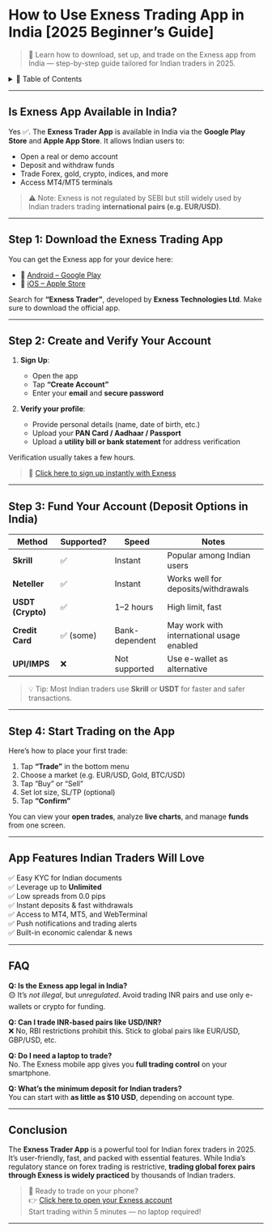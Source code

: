 # How to Use Exness Trading App in India [2025 Beginner’s Guide]

> 📱 Learn how to download, set up, and trade on the Exness app from India — step-by-step guide tailored for Indian traders in 2025.

<details>
<summary>📌 Table of Contents</summary>

- [Is Exness App Available in India?](#is-exness-app-available-in-india)
- [Step 1: Download the Exness Trading App](#step-1-download-the-exness-trading-app)
- [Step 2: Create and Verify Your Account](#step-2-create-and-verify-your-account)
- [Step 3: Fund Your Account (Deposit Options in India)](#step-3-fund-your-account-deposit-options-in-india)
- [Step 4: Start Trading on the App](#step-4-start-trading-on-the-app)
- [App Features Indian Traders Will Love](#app-features-indian-traders-will-love)
- [FAQ](#faq)
- [Conclusion](#conclusion)

</details>

---

## Is Exness App Available in India?

Yes ✅. The **Exness Trader App** is available in India via the **Google Play Store** and **Apple App Store**. It allows Indian users to:

- Open a real or demo account
- Deposit and withdraw funds
- Trade Forex, gold, crypto, indices, and more
- Access MT4/MT5 terminals

> ⚠️ Note: Exness is not regulated by SEBI but still widely used by Indian traders trading **international pairs (e.g. EUR/USD)**.

---

## Step 1: Download the Exness Trading App

You can get the Exness app for your device here:

- 📲 [Android – Google Play](https://play.google.com/store)
- 📲 [iOS – Apple Store](https://apps.apple.com)

Search for **“Exness Trader”**, developed by **Exness Technologies Ltd**. Make sure to download the official app.

---

## Step 2: Create and Verify Your Account

1. **Sign Up**:  
   - Open the app  
   - Tap **“Create Account”**  
   - Enter your **email** and **secure password**

2. **Verify your profile**:  
   - Provide personal details (name, date of birth, etc.)  
   - Upload your **PAN Card / Aadhaar / Passport**  
   - Upload a **utility bill or bank statement** for address verification

Verification usually takes a few hours.

> 🎯 [Click here to sign up instantly with Exness](https://one.exnesstrack.org/boarding/sign-up/a/english23)

---

## Step 3: Fund Your Account (Deposit Options in India)

| Method          | Supported? | Speed      | Notes                           |
|-----------------|------------|------------|----------------------------------|
| **Skrill**      | ✅          | Instant    | Popular among Indian users       |
| **Neteller**    | ✅          | Instant    | Works well for deposits/withdrawals |
| **USDT (Crypto)**| ✅         | 1–2 hours  | High limit, fast                 |
| **Credit Card** | ✅ (some)   | Bank-dependent | May work with international usage enabled |
| **UPI/IMPS**    | ❌          | Not supported | Use e-wallet as alternative      |

> 💡 Tip: Most Indian traders use **Skrill** or **USDT** for faster and safer transactions.

---

## Step 4: Start Trading on the App

Here’s how to place your first trade:

1. Tap **“Trade”** in the bottom menu  
2. Choose a market (e.g. EUR/USD, Gold, BTC/USD)  
3. Tap “Buy” or “Sell”  
4. Set lot size, SL/TP (optional)  
5. Tap **“Confirm”**

You can view your **open trades**, analyze **live charts**, and manage **funds** from one screen.

---

## App Features Indian Traders Will Love

✅ Easy KYC for Indian documents  
✅ Leverage up to **Unlimited**  
✅ Low spreads from 0.0 pips  
✅ Instant deposits & fast withdrawals  
✅ Access to MT4, MT5, and WebTerminal  
✅ Push notifications and trading alerts  
✅ Built-in economic calendar & news  

---

## FAQ

**Q: Is the Exness app legal in India?**  
🟡 It’s *not illegal*, but *unregulated*. Avoid trading INR pairs and use only e-wallets or crypto for funding.

**Q: Can I trade INR-based pairs like USD/INR?**  
❌ No, RBI restrictions prohibit this. Stick to global pairs like EUR/USD, GBP/USD, etc.

**Q: Do I need a laptop to trade?**  
No. The Exness mobile app gives you **full trading control** on your smartphone.

**Q: What’s the minimum deposit for Indian traders?**  
You can start with **as little as $10 USD**, depending on account type.

---

## Conclusion

The **Exness Trader App** is a powerful tool for Indian forex traders in 2025. It’s user-friendly, fast, and packed with essential features. While India’s regulatory stance on forex trading is restrictive, **trading global forex pairs through Exness is widely practiced** by thousands of Indian traders.

> 🚀 Ready to trade on your phone?  
> 👉 [Click here to open your Exness account](https://one.exnesstrack.org/boarding/sign-up/a/english23)  
> Start trading within 5 minutes — no laptop required!

---

